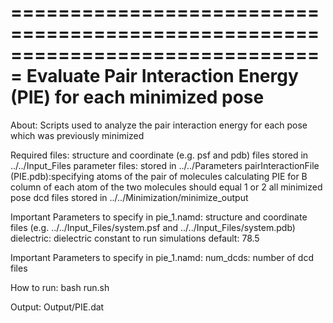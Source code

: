 ===============================================================================
Evaluate Pair Interaction Energy (PIE) for each minimized pose
===============================================================================

About:
	Scripts used to analyze the pair interaction energy for each pose which was
	previously minimized

Required files:
	structure and coordinate (e.g. psf and pdb) files stored in ../../Input_Files
	parameter files: stored in ../../Parameters
	pairInteractionFile (PIE.pdb):specifying atoms of the pair of molecules calculating PIE for
		B column of each atom of the two molecules should equal 1 or 2 
	all minimized pose dcd files stored in ../../Minimization/minimize_output 

Important Parameters to specify in pie_1.namd: 
	structure and coordinate files 
		(e.g. ../../Input_Files/system.psf and ../../Input_Files/system.pdb)
	dielectric: dielectric constant to run simulations default: 78.5	

Important Parameters to specify in pie_1.namd: 
	num_dcds: number of dcd files

How to run:
	bash run.sh 

Output:
	Output/PIE.dat
